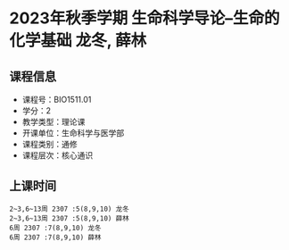 # 2023年秋季学期 生命科学导论–生命的化学基础 龙冬, 薛林






## 课程信息

- 课程号：BIO1511.01
- 学分：2
- 教学类型：理论课
- 开课单位：生命科学与医学部
- 课程类别：通修
- 课程层次：核心通识

## 上课时间

```
2~3,6~13周 2307 :5(8,9,10) 龙冬
2~3,6~13周 2307 :5(8,9,10) 薛林
6周 2307 :7(8,9,10) 龙冬
6周 2307 :7(8,9,10) 薛林
```

